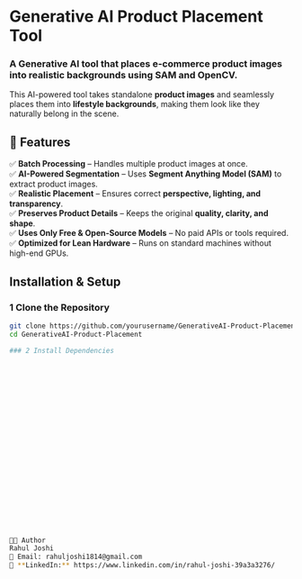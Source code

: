 # Generative AI Product Placement Tool
### A Generative AI tool that places e-commerce product images into realistic backgrounds using SAM and OpenCV.

This AI-powered tool takes standalone **product images** and seamlessly places them into **lifestyle backgrounds**, making them look like they naturally belong in the scene.

## 📌 Features
✅ **Batch Processing** – Handles multiple product images at once.  
✅ **AI-Powered Segmentation** – Uses **Segment Anything Model (SAM)** to extract product images.  
✅ **Realistic Placement** – Ensures correct **perspective, lighting, and transparency**.  
✅ **Preserves Product Details** – Keeps the original **quality, clarity, and shape**.  
✅ **Uses Only Free & Open-Source Models** – No paid APIs or tools required.  
✅ **Optimized for Lean Hardware** – Runs on standard machines without high-end GPUs.

## Installation & Setup

### 1 Clone the Repository
```bash
git clone https://github.com/yourusername/GenerativeAI-Product-Placement.git
cd GenerativeAI-Product-Placement

### 2 Install Dependencies























👨‍💻 Author
Rahul Joshi
📧 Email: rahuljoshi1814@gmail.com
💼 **LinkedIn:** https://www.linkedin.com/in/rahul-joshi-39a3a3276/ 




